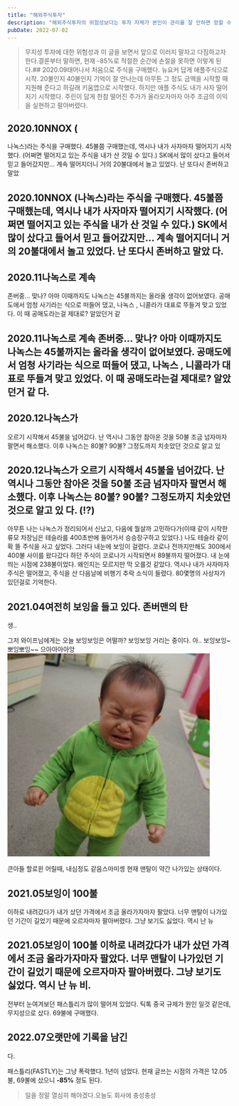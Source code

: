 ```yaml
---
title: "해외주식투자"
description: "해외주식투자의 위험성보다는 투자 자체가 본인이 관리를 잘 안하면 망할 수 있다라는걸 잊지 않기 위해서 남겨 놓는다. 국내던 해외던 장투할 것 아니면 지속적으로 관리해줘야 한다. 특히! 손절가는 항상 설정해놔야 한다. 이게 핵심이다."
pubDate: 2022-07-02
---
```


> 무지성 투자에 대한 위험성과 이 글을 보면서 앞으로 이러지 말자고 다짐하고자 한다.결론부터 말하면, 현재 -85%로 적절한 순간에 손절을 못하면 이렇게 된다.## 2020.09태어나서 처음으로 주식을 구매했다. 뉴요커 답게 애플주식으로 시작. 20불인지 40불인지 기억이 잘 안나는데 아무튼 그 정도 금액을 시작할 때 지원해 준다고 하길래 키움앱으로 시작했다. 하지만 애플 주식도 내가 사자 떨어지기 시작했다. 주린이 답게 한참 떨어진 주가가 올라오자마자 아주 조금의 이익을 실현하고 팔아버렸다.

## 2020.10NNOX (

나녹스)라는 주식을 구매했다. 45불쯤 구매했는데, 역시나 내가 사자마자 떨어지기 시작했다. (어쩌면 떨어지고 있는 주식을 내가 산 것일 수 있다.) SK에서 많이 샀다고 들어서 믿고 들어갔지만… 계속 떨어지더니 거의 20불대에서 놀고 있었다. 난 또다시 존버하고 말았
## 2020.10NNOX (나녹스)라는 주식을 구매했다. 45불쯤 구매했는데, 역시나 내가 사자마자 떨어지기 시작했다. (어쩌면 떨어지고 있는 주식을 내가 산 것일 수 있다.) SK에서 많이 샀다고 들어서 믿고 들어갔지만… 계속 떨어지더니 거의 20불대에서 놀고 있었다. 난 또다시 존버하고 말았 다.

## 2020.11나녹스로 계속

존버중… 맞나? 아마 이때까지도 나녹스는 45불까지는 올라올 생각이 없어보였다. 공매도에서 엄청 사기라는 식으로 떠들어 댔고, 나녹스 , 니콜라가 대표로 뚜들겨 맞고 있었다. 이 때 공매도라는걸 제대로? 알았던거 같
## 2020.11나녹스로 계속 존버중… 맞나? 아마 이때까지도 나녹스는 45불까지는 올라올 생각이 없어보였다. 공매도에서 엄청 사기라는 식으로 떠들어 댔고, 나녹스 , 니콜라가 대표로 뚜들겨 맞고 있었다. 이 때 공매도라는걸 제대로? 알았던거 같 다.

## 2020.12나녹스가

오르기 시작해서 45불을 넘어갔다. 난 역시나 그동안 참아온 것을 50불 조금 넘자마자 팔면서 해소했다. 이후 나녹스는 80불? 90불? 그정도까지 치솟았던 것으로 알고 있
## 2020.12나녹스가 오르기 시작해서 45불을 넘어갔다. 난 역시나 그동안 참아온 것을 50불 조금 넘자마자 팔면서 해소했다. 이후 나녹스는 80불? 90불? 그정도까지 치솟았던 것으로 알고 있 다. (!?)

아무튼 나는 나녹스가 정리되어서 신났고, 다음에 뭘살까 고민하다가(이때 같이 시작한 류모 차장님은 테슬라를 400초반에 들어가서 승승장구하고 있었다.) 나도 테슬라 같이 확 뜰 주식을 사고 싶었다. 그러다 내눈에 보잉이 걸렸다. 코로나 전까지만해도 300에서 400불 사이를 왔다갔다 하던 주식이 코로나가 시작되면서 89불까지 떨어졌다. 내 눈에 띄는 시점에 238불이었다. 왜인지는 모르지만 막 오를것 같았다. 역시나 내가 사자마자 주식은 떨어졌고, 주식을 산 다음날에 비행기 추락 소식이 들렸다. 80몇명의 사상자가 있던걸로 기억한다.

## 2021.04여전히 보잉을 들고 있다. 존버맨의 탄

생..

그저 와이프님에게는 오늘 보잉보잉은 어떨까? 보잉보잉 거리는 중이다.
아.. 보잉보잉~ 뽀잉뽀잉~~
으아아아아앙
![큰아들 할로윈 어릴때, 내심정도 같음](/content/images/2022/07/-----------2021-03-08------9.37.16.jpg)

큰아들 할로윈 어릴때, 내심정도 같음스마미셍 현재 맨탈이 약간 나가있는 상태이다.

## 2021.05보잉이 100불

이하로 내려갔다가 내가 샀던 가격에서 조금 올라가자마자 팔았다. 너무 맨탈이 나가있던 기간이 길었기 때문에 오르자마자 팔아버렸다. 그냥 보기도 싫었다. 역시 난 뉴
## 2021.05보잉이 100불 이하로 내려갔다가 내가 샀던 가격에서 조금 올라가자마자 팔았다. 너무 맨탈이 나가있던 기간이 길었기 때문에 오르자마자 팔아버렸다. 그냥 보기도 싫었다. 역시 난 뉴 비.

전부터 눈여겨보던 패스틀리가 많이 떨어져 있었다. 틱톡 중국 규제가 원인 일것 같은데, 무지성으로 샀다. 69불에 구매했다.

## 2022.07오랫만에 기록을 남긴

다.

패스틀리(FASTLY)는 그냥 폭락했다. 1년이 넘었다. 현재 글쓰는 시점의 가격은 12.05불, 69불에 샀으니 **-85%** 정도 된다.
> 일을 정말 열심히 해야겠다.오늘도 회사에 충성충성
